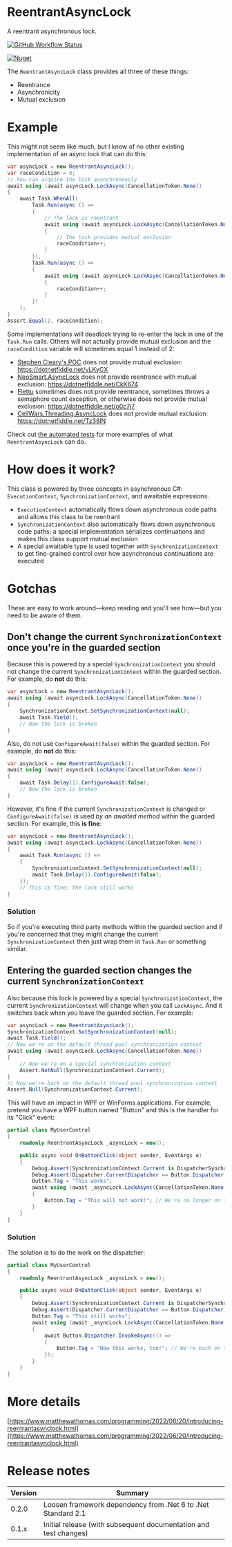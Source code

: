# ReentrantAsyncLock

A reentrant asynchronous lock.

[![GitHub Workflow Status](https://img.shields.io/github/workflow/status/matthew-a-thomas/cs-reentrant-async-lock/.NET)](https://github.com/matthew-a-thomas/cs-reentrant-async-lock)

[![Nuget](https://img.shields.io/nuget/v/ReentrantAsyncLock)](https://www.nuget.org/packages/ReentrantAsyncLock)

The `ReentrantAsyncLock` class provides all three of these things:
* Reentrance
* Asynchronicity
* Mutual exclusion

# Example

This might not seem like much, but I know of no other existing implementation of
an async lock that can do this:

```csharp
var asyncLock = new ReentrantAsyncLock();
var raceCondition = 0;
// You can acquire the lock asynchronously
await using (await asyncLock.LockAsync(CancellationToken.None))
{
    await Task.WhenAll(
        Task.Run(async () =>
        {
            // The lock is reentrant
            await using (await asyncLock.LockAsync(CancellationToken.None))
            {
                // The lock provides mutual exclusion
                raceCondition++;
            }
        }),
        Task.Run(async () =>
        {
            await using (await asyncLock.LockAsync(CancellationToken.None))
            {
                raceCondition++;
            }
        })
    );
}
Assert.Equal(2, raceCondition);
```

Some implementations will deadlock trying to re-enter the lock in one of the
`Task.Run` calls. Others will not actually provide mutual exclusion and the
`raceCondition` variable will sometimes equal 1 instead of 2:

* [Stephen Cleary's POC](https://github.com/StephenCleary/AsyncEx/blob/v4/Source/Unit%20Tests/AdvancedExamples/RecursiveAsyncLockExample.cs) does not provide mutual exclusion: https://dotnetfiddle.net/vLKyCX
* [NeoSmart.AsyncLock](https://github.com/neosmart/AsyncLock) does not provide reentrance with mutual exclusion: https://dotnetfiddle.net/CkK674
* [Flettu](https://github.com/mysteryjeans/Flettu/) sometimes does not provide reentrance, sometimes throws a semaphore count exception, or otherwise does not provide mutual exclusion: https://dotnetfiddle.net/o0c7j7
* [CellWars.Threading.AsyncLock](https://github.com/jasonkuo41/CellWars.Threading.AsyncLock) does not provide mutual exclusion: https://dotnetfiddle.net/Tz38lN

Check out
[the automated tests](https://github.com/matthew-a-thomas/cs-reentrant-async-lock/blob/main/ReentrantAsyncLock.Tests/ReentrantAsyncLockClass.cs)
for more examples of what `ReentrantAsyncLock` can do.

# How does it work?

This class is powered by three concepts in asynchronous C#: `ExecutionContext`,
`SynchronizationContext`, and awaitable expressions.

* `ExecutionContext` automatically flows down asynchronous code paths and allows
  this class to be reentrant
* `SynchronizationContext` also automatically flows down asynchronous code
  paths; a special implementation serializes continuations and makes this class
  support mutual exclusion
* A special awaitable type is used together with `SynchronizationContext` to get
  fine-grained control over how asynchronous continuations are executed

# Gotchas

These are easy to work around&mdash;keep reading and you'll see how&mdash;but
you need to be aware of them.

## Don't change the current `SynchronizationContext` once you're in the guarded section

Because this is powered by a special `SynchronizationContext` you should not
change the current `SynchronizationContext` within the guarded section. For
example, do **not** do this:

```csharp
var asyncLock = new ReentrantAsyncLock();
await using (await asyncLock.LockAsync(CancellationToken.None))
{
    SynchronizationContext.SetSynchronizationContext(null);
    await Task.Yield();
    // Now the lock is broken
}
```

Also, do not use `ConfigureAwait(false)` within the guarded section. For
example, do **not** do this:

```csharp
var asyncLock = new ReentrantAsyncLock();
await using (await asyncLock.LockAsync(CancellationToken.None))
{
    await Task.Delay(1).ConfigureAwait(false);
    // Now the lock is broken
}
```

However, it's fine if the current `SynchronizationContext` is changed or
`ConfigureAwait(false)` is used _by an awaited method_ within the guarded
section. For example, this **is fine**:

```csharp
var asyncLock = new ReentrantAsyncLock();
await using (await asyncLock.LockAsync(CancellationToken.None))
{
    await Task.Run(async () =>
    {
        SynchronizationContext.SetSynchronizationContext(null);
        await Task.Delay(1).ConfigureAwait(false);
    });
    // This is fine; the lock still works
}
```

### Solution

So if you're executing third party methods within the guarded section and if
you're concerned that they might change the current `SynchronizationContext`
then just wrap them in `Task.Run` or something similar.

## Entering the guarded section changes the current `SynchronizationContext`

Also because this lock is powered by a special `SynchronizationContext`, the
current `SynchronizationContext` will change when you call `LockAsync`. And it
switches back when you leave the guarded section. For example:

```csharp
var asyncLock = new ReentrantAsyncLock();
SynchronizationContext.SetSynchronizationContext(null);
await Task.Yield();
// Now we're on the default thread pool synchronization context
await using (await asyncLock.LockAsync(CancellationToken.None))
{
    // Now we're on a special synchronization context
    Assert.NotNull(SynchronizationContext.Current);
}
// Now we're back on the default thread pool synchronization context
Assert.Null(SynchronizationContext.Current);
```

This will have an impact in WPF or WinForms applications. For example, pretend
you have a WPF button named "Button" and this is the handler for its "Click"
event:

```csharp
partial class MyUserControl
{
    readonly ReentrantAsyncLock _asyncLock = new();

    public async void OnButtonClick(object sender, EventArgs e)
    {
        Debug.Assert(SynchronizationContext.Current is DispatcherSynchronizationContext);
        Debug.Assert(Dispatcher.CurrentDispatcher == Button.Dispatcher);
        Button.Tag = "This works";
        await using (await _asyncLock.LockAsync(CancellationToken.None))
        {
            Button.Tag = "This will not work!"; // We're no longer on the dispatcher
        }
    }
}
```

### Solution

The solution is to do the work on the dispatcher:

```csharp
partial class MyUserControl
{
    readonly ReentrantAsyncLock _asyncLock = new();

    public async void OnButtonClick(object sender, EventArgs e)
    {
        Debug.Assert(SynchronizationContext.Current is DispatcherSynchronizationContext);
        Debug.Assert(Dispatcher.CurrentDispatcher == Button.Dispatcher);
        Button.Tag = "This still works";
        await using (await _asyncLock.LockAsync(CancellationToken.None))
        {
            await Button.Dispatcher.InvokeAsync(() =>
            {
                Button.Tag = "Now this works, too!"; // We're back on the dispatcher
            });
        }
    }
}
```

# More details

[https://www.matthewathomas.com/programming/2022/06/20/introducing-reentrantasynclock.html](https://www.matthewathomas.com/programming/2022/06/20/introducing-reentrantasynclock.html)

# Release notes

|Version|Summary|
|-|-|
|0.2.0|Loosen framework dependency from .Net 6 to .Net Standard 2.1|
|0.1.x|Initial release (with subsequent documentation and test changes)|
